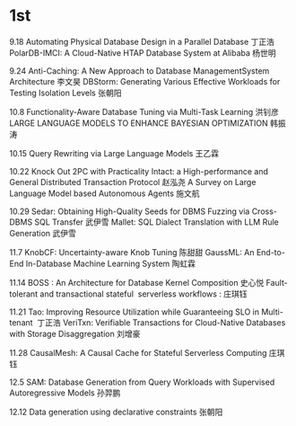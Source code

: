 # 1st
9.18
Automating Physical Database Design in a Parallel Database 丁正浩
PolarDB-IMCI: A Cloud-Native HTAP Database System at Alibaba 杨世明

9.24
Anti-Caching: A New Approach to Database ManagementSystem Architecture 李文昊
DBStorm: Generating Various Effective Workloads for Testing Isolation Levels 张朝阳

10.8
Functionality-Aware Database  Tuning via Multi-Task Learning 洪钊彦
LARGE LANGUAGE MODELS TO ENHANCE BAYESIAN OPTIMIZATION 韩振涛

10.15
Query Rewriting via Large Language Models 王乙霖

10.22
Knock Out 2PC with Practicality Intact: a High-performance and General Distributed Transaction Protocol	赵泓尧
A Survey on Large Language Model based Autonomous Agents 施文航

10.29
Sedar: Obtaining High-Quality Seeds for DBMS Fuzzing  via Cross-DBMS SQL Transfer 武伊雪
Mallet: SQL Dialect Translation with LLM Rule Generation 武伊雪

11.7
KnobCF: Uncertainty-aware Knob Tuning 陈甜甜
GaussML: An End-to-End In-Database Machine Learning System 陶虹霖

11.14
BOSS : An Architecture for Database Kernel Composition 史心悦
Fault-tolerant and transactional stateful  serverless workflows : 庄琪钰 

11.21
Tao: Improving Resource Utilization while Guaranteeing SLO in Multi-tenant  丁正浩
VeriTxn: Verifiable Transactions for Cloud-Native Databases with Storage Disaggregation 刘增豪 

11.28
CausalMesh: A Causal Cache for Stateful Serverless Computing 庄琪钰

12.5
SAM: Database Generation from Query Workloads with Supervised Autoregressive Models 孙羿鹏

12.12
Data generation using declarative constraints 张朝阳